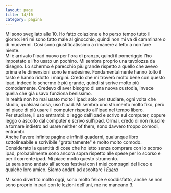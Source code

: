 ```yaml
--- 
layout: page
title: 14/10
category: pagina
---
```


Mi sono svegliato alle 10. Ho fatto colazione e ho perso tempo tutto il giorno:
ieri mi sono fatto male al ginocchio, quindi non mi va di camminare o di
muovermi. Così sono giustificatissimo a rimanere a letto a non fare niente.  
Mi è arrivato l'ipad nuovo per l'ora di pranzo, quindi il pomeriggio l'ho
impostato e l'ho usato un pochino. Mi sembra proprio una tavolozza da disegno.
Lo schermo è parecchio più grande rispetto a quello che avevo prima e le
dimensioni sono le medesime. Fondamentalmente hanno tolto il tasto e hanno
ridotto i margini. Credo che mi troverò molto bene con questo ipad, indeed lo
schermo è più grande, quindi si scrive molto più comodamente. Credevo di aver
bisogno di una nuova custodia, invece quella che già usavo funziona benissimo.  
In realtà non ho mai usato molto l'ipad: solo per studiare, ogni volta che
studio, qualsiasi cosa, uso l'ipad. Mi sembra uno strumento molto fiko, però mi
piace di più usare il computer rispetto all'ipad nel tempo libero.  
Per studiare, li uso entrambi: o leggo dall'ipad e scrivo sul computer, oppure
leggo o ascolto dal computer e scrivo sull'ipad. Ormai, credo di non riuscire a
tornare indietro ad usare neither of them, sono davvero troppo comodi, entrambi.  
Anche l'avere infinite pagine e infiniti quaderni, qualunque libro
sottolineabile e scrivibile "gratuitamente" è molto molto comodo. Considerato la
quantità di cose che ho letto senza comprare con lo scorso ipad, probabilmente
sono ancora sopra rispetto alle spese per lo scorso e per il corrente ipad. Mi
piace molto questo strumento.  
La sera sono andato all'across festival con i miei compagni del liceo e qualche
loro amico. Siamo andati ad ascoltare i
[_Fuera_](https://youtu.be/18HTHwHwxBg?si=_jAKvbGFuwoRELsG)  

Mi sono divertito molto oggi, sono molto felice e soddisfatto, anche se non sono
proprio in pari con le lezioni dell'uni, me ne mancano 3.
